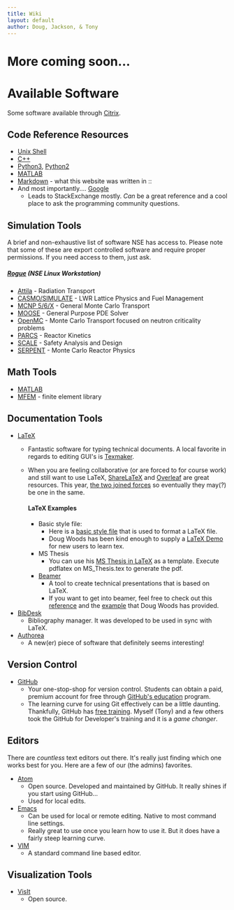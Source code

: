 ```yaml
---
title: Wiki
layout: default
author: Doug, Jackson, & Tony
---
```

More coming soon...
================================

# Available Software
Some software available through [Citrix](http://it.engineering.oregonstate.edu/citrix).

## Code Reference Resources
* [Unix Shell](http://swcarpentry.github.io/shell-novice/)
* [C++](http://www.learncpp.com/)
* [Python3](https://docs.python.org/3/), [Python2](https://docs.python.org/2/)
* [MATLAB](http://www.mathworks.com/help/matlab/)
* [Markdown](https://github.com/adam-p/markdown-here/wiki/Markdown-Cheatsheet) - what this website was written in ::
* And most importantly.... [Google](https://www.google.com/)
  -  Leads to StackExchange mostly. *Can* be a great reference and a cool place to ask the programming community questions.


## Simulation Tools
A brief and non-exhaustive list of software NSE has access to. Please note that some of these are export controlled software and require proper permissions. If you need access to them, just ask.

##### [Rogue](https://it.engineering.oregonstate.edu/nuclear-science-and-engineering-computing-support) (NSE Linux Workstation)
* [Attila](https://www.varian.com/x-ray-imaging-components/products/security-industrial-imaging/attila-software-suite) - Radiation Transport
* [CASMO/SIMULATE](http://www.studsvik.com/sv/Verksamhetsomraden/Bransle--och-materialteknik/Programvara-for-bransleoptimering/In-Core-Fuel-Management/CASMO5/) - LWR Lattice Physics and Fuel Management
* [MCNP 5/6/X](https://mcnp.lanl.gov/) - General Monte Carlo Transport
* [MOOSE](http://mooseframework.com/) - General Purpose PDE Solver
* [OpenMC](https://mit-crpg.github.io/openmc/)  - Monte Carlo Transport focused on neutron criticality problems
* [PARCS](http://www.nrc.gov/about-nrc/regulatory/research/safetycodes.html) - Reactor Kinetics
* [SCALE](http://scale.ornl.gov/) - Safety Analysis and Design
* [SERPENT](http://montecarlo.vtt.fi/) - Monte Carlo Reactor Physics

## Math Tools
* [MATLAB](http://it.engineering.oregonstate.edu/site-license-matlab)
* [MFEM](mfem.org) - finite element library

## Documentation Tools
* [LaTeX](https://www.latex-project.org/)
  - Fantastic software for typing technical documents. A local favorite in regards to editing GUI's is [Texmaker](http://www.xm1math.net/texmaker/).
  - When you are feeling collaborative (or are forced to for course work) and still want to use LaTeX, [ShareLaTeX](https://www.sharelatex.com) and [Overleaf](https://www.overleaf.com/) are great resources. This year, [the two joined forces](https://www.sharelatex.com/blog/2017/07/20/sharelatex-joins-overleaf.html) so eventually they may(?) be one in the same.

    #### LaTeX Examples
    * Basic style file:
      - Here is a [basic style file](./LaTeX_docs/standard.sty) that is used to format a LaTeX file.
      - Doug Woods has been kind enough to supply a [LaTeX Demo](./LaTeX_docs/LatexDemo.zip) for new users to learn tex.
    * MS Thesis
      - You can use his [MS Thesis in LaTeX](./LaTeX_docs/DougsMSThesis.zip) as a template. Execute pdflatex on MS_Thesis.tex to generate the pdf.
    * [Beamer](https://www.ctan.org/pkg/beamer?lang=en)
      - A tool to create technical presentations that is based on LaTeX.
      - If you want to get into beamer, feel free to check out this [reference](./references/beameruserguide.pdf) and the [example](./LaTeX_docs/DougsDefense.zip) that Doug Woods has provided.
* [BibDesk](http://bibdesk.sourceforge.net)
  - Bibliography manager. It was developed to be used in sync with LaTeX.
* [Authorea](http://www.authorea.com)
  - A new(er) piece of software that definitely seems interesting!

## Version Control
* [GitHub](http://www.github.com)
  - Your one-stop-shop for version control. Students can obtain a paid, premium account for free through [GitHub's education](https://education.github.com/) program.  
  - The learning curve for using Git effectively can be a little daunting. Thankfully, GitHub has [free training](https://services.github.com/training/). Myself (Tony) and a few others took the GitHub for Developer's training and it is a *game changer*.

## Editors
There are *countless* text editors out there. It's really just finding which one works best for you. Here are a few of our (the admins) favorites.
* [Atom](https://atom.io/)
  - Open source. Developed and maintained by GitHub. It really shines if you start using GitHub...
  - Used for local edits.
* [Emacs](https://www.gnu.org/software/emacs/)
  - Can be used for local or remote editing. Native to most command line settings.
  - Really great to use once you learn how to use it. But it does have a fairly steep learning curve.
* [VIM](http://www.vim.org/)
  - A standard command line based editor.

## Visualization Tools
* [VisIt](https://wci.llnl.gov/simulation/computer-codes/visit/)
  - Open source.
